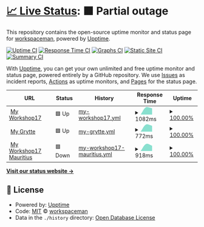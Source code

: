 # [📈 Live Status](https://workspaceman.github.io/workspaceman-upptime): <!--live status--> **🟧 Partial outage**

This repository contains the open-source uptime monitor and status page for [workspaceman](https://workspaceman.github.io/workspaceman-upptime), powered by [Upptime](https://github.com/upptime/upptime).

[![Uptime CI](https://github.com/workspaceman/workspaceman-upptime/workflows/Uptime%20CI/badge.svg)](https://github.com/workspaceman/workspaceman-upptime/actions?query=workflow%3A%22Uptime+CI%22)
[![Response Time CI](https://github.com/workspaceman/workspaceman-upptime/workflows/Response%20Time%20CI/badge.svg)](https://github.com/workspaceman/workspaceman-upptime/actions?query=workflow%3A%22Response+Time+CI%22)
[![Graphs CI](https://github.com/workspaceman/workspaceman-upptime/workflows/Graphs%20CI/badge.svg)](https://github.com/workspaceman/workspaceman-upptime/actions?query=workflow%3A%22Graphs+CI%22)
[![Static Site CI](https://github.com/workspaceman/workspaceman-upptime/workflows/Static%20Site%20CI/badge.svg)](https://github.com/workspaceman/workspaceman-upptime/actions?query=workflow%3A%22Static+Site+CI%22)
[![Summary CI](https://github.com/workspaceman/workspaceman-upptime/workflows/Summary%20CI/badge.svg)](https://github.com/workspaceman/workspaceman-upptime/actions?query=workflow%3A%22Summary+CI%22)

With [Upptime](https://upptime.js.org), you can get your own unlimited and free uptime monitor and status page, powered entirely by a GitHub repository. We use [Issues](https://github.com/workspaceman/workspaceman-upptime/issues) as incident reports, [Actions](https://github.com/workspaceman/workspaceman-upptime/actions) as uptime monitors, and [Pages](https://workspaceman.github.io/workspaceman-upptime) for the status page.

<!--start: status pages-->
<!-- This summary is generated by Upptime (https://github.com/upptime/upptime) -->
<!-- Do not edit this manually, your changes will be overwritten -->
<!-- prettier-ignore -->
| URL | Status | History | Response Time | Uptime |
| --- | ------ | ------- | ------------- | ------ |
| <img alt="" src="https://favicons.githubusercontent.com/my.workshop17.co.za" height="13"> [My Workshop17](https://my.workshop17.co.za) | 🟩 Up | [my-workshop17.yml](https://github.com/WorkSpaceMan/workspaceman-upptime/commits/HEAD/history/my-workshop17.yml) | <details><summary><img alt="Response time graph" src="./graphs/my-workshop17/response-time-week.png" height="20"> 1082ms</summary><br><a href="https://workspaceman.github.io/workspaceman-upptime/history/my-workshop17"><img alt="Response time 1082" src="https://img.shields.io/endpoint?url=https%3A%2F%2Fraw.githubusercontent.com%2FWorkSpaceMan%2Fworkspaceman-upptime%2FHEAD%2Fapi%2Fmy-workshop17%2Fresponse-time.json"></a><br><a href="https://workspaceman.github.io/workspaceman-upptime/history/my-workshop17"><img alt="24-hour response time 1082" src="https://img.shields.io/endpoint?url=https%3A%2F%2Fraw.githubusercontent.com%2FWorkSpaceMan%2Fworkspaceman-upptime%2FHEAD%2Fapi%2Fmy-workshop17%2Fresponse-time-day.json"></a><br><a href="https://workspaceman.github.io/workspaceman-upptime/history/my-workshop17"><img alt="7-day response time 1082" src="https://img.shields.io/endpoint?url=https%3A%2F%2Fraw.githubusercontent.com%2FWorkSpaceMan%2Fworkspaceman-upptime%2FHEAD%2Fapi%2Fmy-workshop17%2Fresponse-time-week.json"></a><br><a href="https://workspaceman.github.io/workspaceman-upptime/history/my-workshop17"><img alt="30-day response time 1082" src="https://img.shields.io/endpoint?url=https%3A%2F%2Fraw.githubusercontent.com%2FWorkSpaceMan%2Fworkspaceman-upptime%2FHEAD%2Fapi%2Fmy-workshop17%2Fresponse-time-month.json"></a><br><a href="https://workspaceman.github.io/workspaceman-upptime/history/my-workshop17"><img alt="1-year response time 1082" src="https://img.shields.io/endpoint?url=https%3A%2F%2Fraw.githubusercontent.com%2FWorkSpaceMan%2Fworkspaceman-upptime%2FHEAD%2Fapi%2Fmy-workshop17%2Fresponse-time-year.json"></a></details> | <details><summary><a href="https://workspaceman.github.io/workspaceman-upptime/history/my-workshop17">100.00%</a></summary><a href="https://workspaceman.github.io/workspaceman-upptime/history/my-workshop17"><img alt="All-time uptime 100.00%" src="https://img.shields.io/endpoint?url=https%3A%2F%2Fraw.githubusercontent.com%2FWorkSpaceMan%2Fworkspaceman-upptime%2FHEAD%2Fapi%2Fmy-workshop17%2Fuptime.json"></a><br><a href="https://workspaceman.github.io/workspaceman-upptime/history/my-workshop17"><img alt="24-hour uptime 100.00%" src="https://img.shields.io/endpoint?url=https%3A%2F%2Fraw.githubusercontent.com%2FWorkSpaceMan%2Fworkspaceman-upptime%2FHEAD%2Fapi%2Fmy-workshop17%2Fuptime-day.json"></a><br><a href="https://workspaceman.github.io/workspaceman-upptime/history/my-workshop17"><img alt="7-day uptime 100.00%" src="https://img.shields.io/endpoint?url=https%3A%2F%2Fraw.githubusercontent.com%2FWorkSpaceMan%2Fworkspaceman-upptime%2FHEAD%2Fapi%2Fmy-workshop17%2Fuptime-week.json"></a><br><a href="https://workspaceman.github.io/workspaceman-upptime/history/my-workshop17"><img alt="30-day uptime 100.00%" src="https://img.shields.io/endpoint?url=https%3A%2F%2Fraw.githubusercontent.com%2FWorkSpaceMan%2Fworkspaceman-upptime%2FHEAD%2Fapi%2Fmy-workshop17%2Fuptime-month.json"></a><br><a href="https://workspaceman.github.io/workspaceman-upptime/history/my-workshop17"><img alt="1-year uptime 100.00%" src="https://img.shields.io/endpoint?url=https%3A%2F%2Fraw.githubusercontent.com%2FWorkSpaceMan%2Fworkspaceman-upptime%2FHEAD%2Fapi%2Fmy-workshop17%2Fuptime-year.json"></a></details>
| <img alt="" src="https://favicons.githubusercontent.com/my.grytte.nl" height="13"> [My Grytte](https://my.grytte.nl) | 🟩 Up | [my-grytte.yml](https://github.com/WorkSpaceMan/workspaceman-upptime/commits/HEAD/history/my-grytte.yml) | <details><summary><img alt="Response time graph" src="./graphs/my-grytte/response-time-week.png" height="20"> 772ms</summary><br><a href="https://workspaceman.github.io/workspaceman-upptime/history/my-grytte"><img alt="Response time 772" src="https://img.shields.io/endpoint?url=https%3A%2F%2Fraw.githubusercontent.com%2FWorkSpaceMan%2Fworkspaceman-upptime%2FHEAD%2Fapi%2Fmy-grytte%2Fresponse-time.json"></a><br><a href="https://workspaceman.github.io/workspaceman-upptime/history/my-grytte"><img alt="24-hour response time 772" src="https://img.shields.io/endpoint?url=https%3A%2F%2Fraw.githubusercontent.com%2FWorkSpaceMan%2Fworkspaceman-upptime%2FHEAD%2Fapi%2Fmy-grytte%2Fresponse-time-day.json"></a><br><a href="https://workspaceman.github.io/workspaceman-upptime/history/my-grytte"><img alt="7-day response time 772" src="https://img.shields.io/endpoint?url=https%3A%2F%2Fraw.githubusercontent.com%2FWorkSpaceMan%2Fworkspaceman-upptime%2FHEAD%2Fapi%2Fmy-grytte%2Fresponse-time-week.json"></a><br><a href="https://workspaceman.github.io/workspaceman-upptime/history/my-grytte"><img alt="30-day response time 772" src="https://img.shields.io/endpoint?url=https%3A%2F%2Fraw.githubusercontent.com%2FWorkSpaceMan%2Fworkspaceman-upptime%2FHEAD%2Fapi%2Fmy-grytte%2Fresponse-time-month.json"></a><br><a href="https://workspaceman.github.io/workspaceman-upptime/history/my-grytte"><img alt="1-year response time 772" src="https://img.shields.io/endpoint?url=https%3A%2F%2Fraw.githubusercontent.com%2FWorkSpaceMan%2Fworkspaceman-upptime%2FHEAD%2Fapi%2Fmy-grytte%2Fresponse-time-year.json"></a></details> | <details><summary><a href="https://workspaceman.github.io/workspaceman-upptime/history/my-grytte">100.00%</a></summary><a href="https://workspaceman.github.io/workspaceman-upptime/history/my-grytte"><img alt="All-time uptime 100.00%" src="https://img.shields.io/endpoint?url=https%3A%2F%2Fraw.githubusercontent.com%2FWorkSpaceMan%2Fworkspaceman-upptime%2FHEAD%2Fapi%2Fmy-grytte%2Fuptime.json"></a><br><a href="https://workspaceman.github.io/workspaceman-upptime/history/my-grytte"><img alt="24-hour uptime 100.00%" src="https://img.shields.io/endpoint?url=https%3A%2F%2Fraw.githubusercontent.com%2FWorkSpaceMan%2Fworkspaceman-upptime%2FHEAD%2Fapi%2Fmy-grytte%2Fuptime-day.json"></a><br><a href="https://workspaceman.github.io/workspaceman-upptime/history/my-grytte"><img alt="7-day uptime 100.00%" src="https://img.shields.io/endpoint?url=https%3A%2F%2Fraw.githubusercontent.com%2FWorkSpaceMan%2Fworkspaceman-upptime%2FHEAD%2Fapi%2Fmy-grytte%2Fuptime-week.json"></a><br><a href="https://workspaceman.github.io/workspaceman-upptime/history/my-grytte"><img alt="30-day uptime 100.00%" src="https://img.shields.io/endpoint?url=https%3A%2F%2Fraw.githubusercontent.com%2FWorkSpaceMan%2Fworkspaceman-upptime%2FHEAD%2Fapi%2Fmy-grytte%2Fuptime-month.json"></a><br><a href="https://workspaceman.github.io/workspaceman-upptime/history/my-grytte"><img alt="1-year uptime 100.00%" src="https://img.shields.io/endpoint?url=https%3A%2F%2Fraw.githubusercontent.com%2FWorkSpaceMan%2Fworkspaceman-upptime%2FHEAD%2Fapi%2Fmy-grytte%2Fuptime-year.json"></a></details>
| <img alt="" src="https://favicons.githubusercontent.com/my.workshop17.mu" height="13"> [My Workshop17 Mauritius](https://my.workshop17.mu) | 🟥 Down | [my-workshop17-mauritius.yml](https://github.com/WorkSpaceMan/workspaceman-upptime/commits/HEAD/history/my-workshop17-mauritius.yml) | <details><summary><img alt="Response time graph" src="./graphs/my-workshop17-mauritius/response-time-week.png" height="20"> 918ms</summary><br><a href="https://workspaceman.github.io/workspaceman-upptime/history/my-workshop17-mauritius"><img alt="Response time 918" src="https://img.shields.io/endpoint?url=https%3A%2F%2Fraw.githubusercontent.com%2FWorkSpaceMan%2Fworkspaceman-upptime%2FHEAD%2Fapi%2Fmy-workshop17-mauritius%2Fresponse-time.json"></a><br><a href="https://workspaceman.github.io/workspaceman-upptime/history/my-workshop17-mauritius"><img alt="24-hour response time 918" src="https://img.shields.io/endpoint?url=https%3A%2F%2Fraw.githubusercontent.com%2FWorkSpaceMan%2Fworkspaceman-upptime%2FHEAD%2Fapi%2Fmy-workshop17-mauritius%2Fresponse-time-day.json"></a><br><a href="https://workspaceman.github.io/workspaceman-upptime/history/my-workshop17-mauritius"><img alt="7-day response time 918" src="https://img.shields.io/endpoint?url=https%3A%2F%2Fraw.githubusercontent.com%2FWorkSpaceMan%2Fworkspaceman-upptime%2FHEAD%2Fapi%2Fmy-workshop17-mauritius%2Fresponse-time-week.json"></a><br><a href="https://workspaceman.github.io/workspaceman-upptime/history/my-workshop17-mauritius"><img alt="30-day response time 918" src="https://img.shields.io/endpoint?url=https%3A%2F%2Fraw.githubusercontent.com%2FWorkSpaceMan%2Fworkspaceman-upptime%2FHEAD%2Fapi%2Fmy-workshop17-mauritius%2Fresponse-time-month.json"></a><br><a href="https://workspaceman.github.io/workspaceman-upptime/history/my-workshop17-mauritius"><img alt="1-year response time 918" src="https://img.shields.io/endpoint?url=https%3A%2F%2Fraw.githubusercontent.com%2FWorkSpaceMan%2Fworkspaceman-upptime%2FHEAD%2Fapi%2Fmy-workshop17-mauritius%2Fresponse-time-year.json"></a></details> | <details><summary><a href="https://workspaceman.github.io/workspaceman-upptime/history/my-workshop17-mauritius">100.00%</a></summary><a href="https://workspaceman.github.io/workspaceman-upptime/history/my-workshop17-mauritius"><img alt="All-time uptime 100.00%" src="https://img.shields.io/endpoint?url=https%3A%2F%2Fraw.githubusercontent.com%2FWorkSpaceMan%2Fworkspaceman-upptime%2FHEAD%2Fapi%2Fmy-workshop17-mauritius%2Fuptime.json"></a><br><a href="https://workspaceman.github.io/workspaceman-upptime/history/my-workshop17-mauritius"><img alt="24-hour uptime 100.00%" src="https://img.shields.io/endpoint?url=https%3A%2F%2Fraw.githubusercontent.com%2FWorkSpaceMan%2Fworkspaceman-upptime%2FHEAD%2Fapi%2Fmy-workshop17-mauritius%2Fuptime-day.json"></a><br><a href="https://workspaceman.github.io/workspaceman-upptime/history/my-workshop17-mauritius"><img alt="7-day uptime 100.00%" src="https://img.shields.io/endpoint?url=https%3A%2F%2Fraw.githubusercontent.com%2FWorkSpaceMan%2Fworkspaceman-upptime%2FHEAD%2Fapi%2Fmy-workshop17-mauritius%2Fuptime-week.json"></a><br><a href="https://workspaceman.github.io/workspaceman-upptime/history/my-workshop17-mauritius"><img alt="30-day uptime 100.00%" src="https://img.shields.io/endpoint?url=https%3A%2F%2Fraw.githubusercontent.com%2FWorkSpaceMan%2Fworkspaceman-upptime%2FHEAD%2Fapi%2Fmy-workshop17-mauritius%2Fuptime-month.json"></a><br><a href="https://workspaceman.github.io/workspaceman-upptime/history/my-workshop17-mauritius"><img alt="1-year uptime 100.00%" src="https://img.shields.io/endpoint?url=https%3A%2F%2Fraw.githubusercontent.com%2FWorkSpaceMan%2Fworkspaceman-upptime%2FHEAD%2Fapi%2Fmy-workshop17-mauritius%2Fuptime-year.json"></a></details>

<!--end: status pages-->

[**Visit our status website →**](https://workspaceman.github.io/workspaceman-upptime)

## 📄 License

- Powered by: [Upptime](https://github.com/upptime/upptime)
- Code: [MIT](./LICENSE) © [workspaceman](https://workspaceman.github.io/workspaceman-upptime)
- Data in the `./history` directory: [Open Database License](https://opendatacommons.org/licenses/odbl/1-0/)
